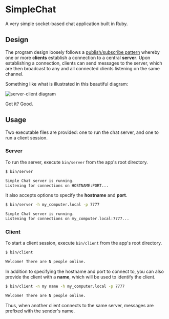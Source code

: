 # SimpleChat

A very simple socket-based chat application built in Ruby.

## Design

The program design loosely follows a [publish/subscribe pattern](http://en.wikipedia.org/wiki/Publish%E2%80%93subscribe_pattern) whereby one or more **clients** establish a connection to a central **server**. Upon establishing a connection, clients can send messages to the server, which are then broadcast to any and all connected clients listening on the same channel.

Something like what is illustrated in this beautiful diagram:

![server-client diagram](http://f.cl.ly/items/3o3O3b2y311t2z3Q0C0F/jw-1019-jxta1.gif)

Got it? Good.

## Usage

Two executable files are provided: one to run the chat server, and one to run a client session.

### Server

To run the server, execute `bin/server` from the app's root directory.

```bash
$ bin/server

Simple Chat server is running.
Listening for connections on HOSTNAME:PORT...
```

It also accepts options to specify the **hostname** and **port**.

```bash
$ bin/server -h my_computer.local -p 7777

Simple Chat server is running.
Listening for connections on my_computer.local:7777...
```

### Client

To start a client session, execute `bin/client` from the app's root directory.

```bash
$ bin/client

Welcome! There are N people online.
```

In addition to specifying the hostname and port to connect to, you can also provide the client with a **name**, which will be used to identify the client.

```bash
$ bin/client -n my name -h my_computer.local -p 7777

Welcome! There are N people online.
```

Thus, when another client connects to the same server, messages are prefixed with the sender's name.
